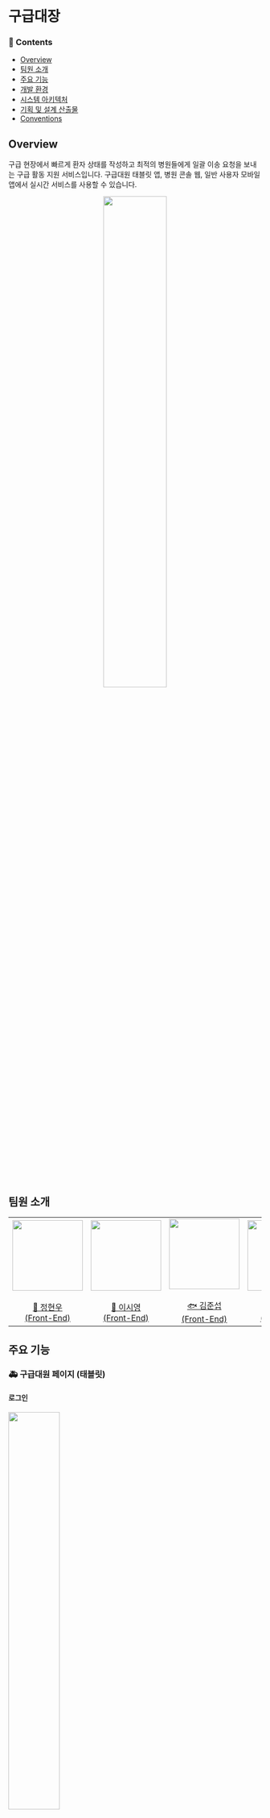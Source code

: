 # 구급대장

### 📜 Contents
- [Overview](#overview)  
- [팀원 소개](#팀원-소개)
- [주요 기능](#주요-기능)  
- [개발 환경](#개발-환경)  
- [시스템 아키텍처](#시스템-아키텍처)  
- [기획 및 설계 산출물](#기획-및-설계-산출물)  
- [Conventions](#conventions)  


## Overview
구급 현장에서 빠르게 환자 상태를 작성하고 최적의 병원들에게 일괄 이송 요청을 보내는 구급 활동 지원 서비스입니다. 구급대원 태블릿 앱, 병원 콘솔 웹, 일반 사용자 모바일 앱에서 실시간 서비스를 사용할 수 있습니다.  
<div align="middle">
<img src="/img/logo.png" width="50%"/>
</div>

## 팀원 소개
<div align="middle">
<table>
    <tr>
        <td height="140px" align="center"> <a href="https://github.com/hyo-nu">
            <img src="https://avatars.githubusercontent.com/hyo-nu" width="140px" /> <br><br> 👑 정현우 <br>(Front-End) </a> <br></td>
        <td height="140px" align="center"> <a href="https://github.com/swy0123">
            <img src="https://avatars.githubusercontent.com/swy0123" width="140px" /> <br><br> 🐲 이시영 <br>(Front-End) </a> <br></td>
        <td height="140px" align="center"> <a href="https://github.com/uttamapaksa">
            <img src="https://avatars.githubusercontent.com/uttamapaksa" width="140px" /> <br><br> 🐟 김준섭 <br>(Front-End) </a> <br></td>
        <td height="140px" align="center"> <a href="https://github.com/bbong-gu">
            <img src="https://avatars.githubusercontent.com/bbong-gu" width="140px" /> <br><br> 👻 이승종 <br>(Back-End) </a> <br></td>
        <td height="140px" align="center"> <a href="https://github.com/suyeonsu">
            <img src="https://avatars.githubusercontent.com/suyeonsu" width="140px" /> <br><br> 🐰 김수연 <br>(Back-End) </a> <br></td>
        <td height="140px" align="center"> <a href="https://github.com/210-reverof">
            <img src="https://avatars.githubusercontent.com/210-reverof" width="140px" /> <br><br> 💎 이원영 <br>(Back-End) </a> <br></td>
    </tr>
</table>
</div>

## 주요 기능
### 🚑 구급대원 페이지 (태블릿)
#### 로그인
<img src="/img/para_login.gif" width="45%">

- 구급대원 개인 이메일을 통해 로그인

#### 환자 상태 작성
<img src="/img/para_input2.gif" width="45%"/>  

- 중증도 분류와 인적정보 선택 후 환자 상태 상세 작성  
- 음성 인식(STT)을 통해 환자 상태 간편 작성 가능
- 사진 촬영, 파일 첨부 가능 

#### 환자 이송 요청 및 확정
<img src="/img/para_calling2.gif" width="45%"/>

- 현 위치 기반 응급실 가용 병상이 있는 병원에 일괄 이송 요청
- 병원의 응답에 따라 이송을 확정

#### 병원과 영상 통화
<img src="/img/para_openvidu.gif" width="45%"/>

- 이송 중에 병원과 영상 통화를 통해 환자 상태 실시간 공유 가능

#### 이송 기록
<img src="/img/para_history.gif" width="45%"/>

- 기간 설정을 통해 과거 이송 기록 조회
- 소속된 안전센터 전체의 이송 기록, 본인이 담당한 이송 기록 별로 조회 가능

### 🏥 병원 페이지 (웹)
#### 로그인
<img src="/img/로그인.gif" width="75%"/>

- 병원 이메일을 통해 로그인

#### 이송 요청 중인 목록 및 지도
<img src="/img/요청목록승인거절.gif" width="75%"/>

- 실시간으로 병원에 이송을 요청하고 있는 요청 목록 및 상세 조회
- 지도를 통해 사고 발생지(구급차 현위치)와 사건 정보 확인 가능

#### 이송 중인 환자 정보 목록 및 실시간 구급차 위치
<img src="/img/이송완료.gif" width="75%"/>

- 이송 확정 후 병원으로 이송 중인 정보 조회
- 지도를 통해 이동중인 구급차의 실시간 위치 확인 가능
- 구급대원이 이송을 완료했을 떄 실시간으로 메시지 수신

#### 구급차와 영상 통화
<img src="/img/오픈비두.gif" width="75%"/>

- 이송 중에 구급차와 영상 통화를 통해 환자 상태 실시간 공유 가능

#### 구급차의 실시간 위치 확인
<img src="/img/구급대원이송.gif" width="75%"/>

- 이송 중에 구급차의 위치를 실시간으로 확인 가능


#### 요청 기록
<img src="/img/요청기록.gif" width="75%"/>

- 다양한 필터링 옵션들을 통해 괴거 요청 기록 조회 가능

#### 병원 리포트
<img src="/img/hospital_report.gif" width="75%"/>

- 누적 데이터를 바탕으로 일별, 월별, 시간별 등의 다양한 통계 데이터 제공

### 🚑 게스트 페이지 (모바일)
#### 실시간 응급실 가용 병상 조회
<img src="/img/guestpage.gif" width="25%"/>

- 로그인 없이 현 위치 기반 응급실 가용 병상이 있는 병원 목록 조회 가능


## 개발 환경
## 👑 프론트엔드

<div align="middle">

<img src="https://img.shields.io/badge/TypeScript-3178C6?style=for-the-badge&logo=typescript&logoColor=white">
<img src="https://img.shields.io/badge/React-61DAFB?style=for-the-badge&logo=react&logoColor=white">
<img src="https://img.shields.io/badge/axios-5A29E4?style=for-the-badge&logo=axios&logoColor=white">
<img src="https://img.shields.io/badge/styledcomponents-DB7093?style=for-the-badge&logo=styledcomponents&logoColor=white">
<img src="https://img.shields.io/badge/pwa-5A0FC8?style=for-the-badge&logo=pwa&logoColor=white">
<img src="https://img.shields.io/badge/vite-646CFF?style=for-the-badge&logo=vite&logoColor=white">
<img src="https://img.shields.io/badge/recoil-000000?style=for-the-badge&logo=recoil&logoColor=white">
<img src="https://img.shields.io/badge/apex chart-FF6384?style=for-the-badge&logo=chart.js&logoColor=white">
<img src="https://img.shields.io/badge/kakaomap-FFCD00?style=for-the-badge&logo=kakao&logoColor=white">
<img src="https://img.shields.io/badge/stomp-010101?style=for-the-badge&logo=socket.io&logoColor=white">
<img src="https://img.shields.io/badge/webrtc-333333?style=for-the-badge&logo=webrtc&logoColor=white">

**Language |** Typescript 5.0.2

**Framework |** React 18.2.0

**Library |** Axios 1.5.1, Styled Components 6.1.0, Recoil 0.7.7

**Build Tool |** Vite 4.4.5



<br>
<br>

</div>

## 🎺 백엔드

<div align="middle">

<img src="https://img.shields.io/badge/java-3a75b0?style=for-the-badge&logo=java&logoColor=black"> 
<img src="https://img.shields.io/badge/spring-6DB33F?style=for-the-badge&logo=spring&logoColor=white">
<img src="https://img.shields.io/badge/spring boot-6DB33F?style=for-the-badge&logo=springboot&logoColor=white">
<img src="https://img.shields.io/badge/spring mvc-6DB33F?style=for-the-badge&logo=spring&logoColor=white">
<img src="https://img.shields.io/badge/spring cloud-6DB33F?style=for-the-badge&logo=spring&logoColor=white">
<img src="https://img.shields.io/badge/spring security-6DB33F?style=for-the-badge&logo=spring security&logoColor=white">
<img src="https://img.shields.io/badge/JPA Hibernate-59666C?style=for-the-badge&logo=Hibernate&logoColor=white">
<img src="https://img.shields.io/badge/maria DB-4479A1?style=for-the-badge&logo=mariadb&logoColor=white">
<img src="https://img.shields.io/badge/redis-DC382D?style=for-the-badge&logo=redis&logoColor=white">
<img src="https://img.shields.io/badge/apache kafka-231F20?style=for-the-badge&logo=apachekafka&logoColor=white">
<img src="https://img.shields.io/badge/gradle-02303A?style=for-the-badge&logo=gradle&logoColor=white">
<img src="https://img.shields.io/badge/stomp-010101?style=for-the-badge&logo=socket.io&logoColor=white">
<img src="https://img.shields.io/badge/webrtc-333333?style=for-the-badge&logo=webrtc&logoColor=white">
<img src="https://img.shields.io/badge/elasticsearch-005571?style=for-the-badge&logo=elasticsearch&logoColor=white">
<img src="https://img.shields.io/badge/fluentd-0E83C8?style=for-the-badge&logo=fluentd&logoColor=white">
<img src="https://img.shields.io/badge/kibana-005571?style=for-the-badge&logo=kibana&logoColor=white">
<img src="https://img.shields.io/badge/netflix oss-E50914?style=for-the-badge&logo=netflix&logoColor=white">
<img src="https://img.shields.io/badge/JUnit5-25A162?style=for-the-badge&logo=JUnit5&logoColor=white">
<img src="https://img.shields.io/badge/naver cloud-03C75A?style=for-the-badge&logo=naver&logoColor=white">

**Language |** Java 17

**Framework |** Spring Boot 3.1.5

**Data(RDBMS) |** Spring Data JPA 3.0.4

**Build Tool |** Gradle 8.2.3

</div>

<br>
<br>


## 🔑 인프라

<div align="middle">

<img src="https://img.shields.io/badge/ubuntu-E95420?style=for-the-badge&logo=ubuntu&logoColor=white">
<img src="https://img.shields.io/badge/AWS EC2-FF9900?style=for-the-badge&logo=amazonec2&logoColor=white">
<img src="https://img.shields.io/badge/git-F05032?style=for-the-badge&logo=git&logoColor=white">
<img src="https://img.shields.io/badge/jira-0052CC?style=for-the-badge&logo=jira&logoColor=white">
<img src="https://img.shields.io/badge/notion-000000?style=for-the-badge&logo=notion&logoColor=white">
<img src="https://img.shields.io/badge/figma-F24E1E?style=for-the-badge&logo=figma&logoColor=white">
<img src="https://img.shields.io/badge/jenkins-111111?style=for-the-badge&logo=jenkins&logoColor=white">
<img src="https://img.shields.io/badge/docker-2496ED?style=for-the-badge&logo=docker&logoColor=white">
<img src="https://img.shields.io/badge/docker_compose-e0319d?style=for-the-badge&logo=docker&logoColor=white">
<img src="https://img.shields.io/badge/apache groovy-4298B8?style=for-the-badge&logo=apachegroovy&logoColor=white">

**Infra |** Ubuntu, Git, SSH, Jenkins, Docker, Docker compose, Apache groovy

</div>

</br>
</br>


## 시스템 아키텍처
<div align="middle">
<img src="/img/architecture.png" width="75%">
</div>

</br>

## 기획 및 설계 산출물
### 요구사항 명세서
<img src="/img/요구1.png" width="55%">
<img src="/img/요구2.png" width="55%">

### API 명세서
<img src="/img/api1.png" width="55%">
<img src="/img/api2.png" width="55%">
<img src="/img/api3.png" width="55%">

### 에러코드 정의
<img src="/img/errorcode.png" width="55%">

</br>

## Conventions
<img src="/img/gitconvention.png" width="55%">
<img src="/img/jiraconvention.png" width="55%">